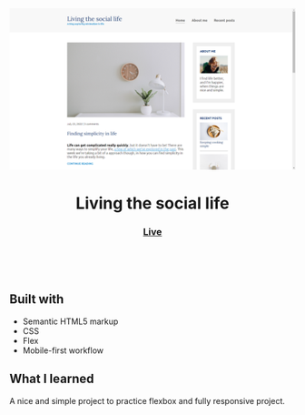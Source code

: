 <img src="https://github.com/prathamisonline/living-the-social-life/blob/main/img/project-preview.png?raw=true"></img>


<h1 align="center">Living the social life</h1>

<div align="center">
  <h3>
    <a href="https://living-the-social-life-pratham.netlify.app/" color="white">
      Live
    </a>

  </h3>
</div>
<br>
<br>
<br>

## Built with 

- Semantic HTML5 markup
- CSS
- Flex
- Mobile-first workflow


## What I learned
A nice and simple project to practice flexbox and fully responsive project.



